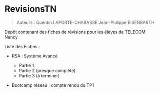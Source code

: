 # RevisionsTN
>Auteurs : Quentin LAPORTE-CHABASSE Jean-Philippe EISENBARTH

Dépôt contenant des fiches de révisions pour les élèves de TELECOM Nancy

Liste des Fiches :

* RSA : Système Avancé
	* Partie 1
	* Partie 2 (presque complète)
	* Partie 3 (à terminer)

* Bootcamp réseau : compte rendu du TP1
